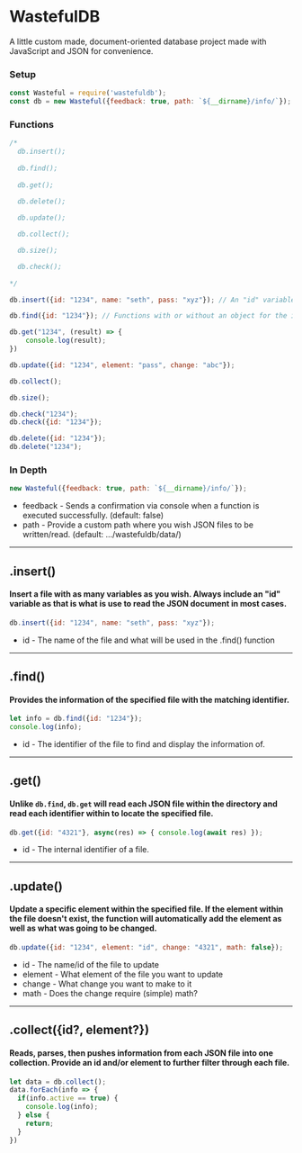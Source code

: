 # WastefulDB
A little custom made, document-oriented database project made with JavaScript and JSON for convenience.


### Setup
```js
const Wasteful = require('wastefuldb');
const db = new Wasteful({feedback: true, path: `${__dirname}/info/`});
```

### Functions
```js
/*
  db.insert();
    
  db.find();
  
  db.get();

  db.delete();
  
  db.update();

  db.collect();

  db.size();

  db.check();
    
*/

db.insert({id: "1234", name: "seth", pass: "xyz"}); // An "id" variable is required in every insertion.

db.find({id: "1234"}); // Functions with or without an object for the identifier.

db.get("1234", (result) => {
    console.log(result);
})

db.update({id: "1234", element: "pass", change: "abc"});

db.collect();

db.size();

db.check("1234");
db.check({id: "1234"});

db.delete({id: "1234"});
db.delete("1234");
```

### In Depth
```js
new Wasteful({feedback: true, path: `${__dirname}/info/`});
```
* feedback - Sends a confirmation via console when a function is executed successfully. (default: false)
* path - Provide a custom path where you wish JSON files to be written/read. (default: .../wastefuldb/data/)

___

## .insert()
#### Insert a file with as many variables as you wish. __Always__ include an "id" variable as that is what is use to read the JSON document in most cases.
```js
db.insert({id: "1234", name: "seth", pass: "xyz"});
```
* id - The name of the file and what will be used in the .find() function

___

## .find()
#### Provides the information of the specified file with the matching identifier.
```js
let info = db.find({id: "1234"});
console.log(info);
```
* id - The identifier of the file to find and display the information of.

___

## .get()
#### Unlike `db.find`, `db.get` will read each JSON file within the directory and read each identifier within to locate the specified file.
```js
db.get({id: "4321"}, async(res) => { console.log(await res) });
```
* id - The internal identifier of a file.

___

## .update()
#### Update a specific element within the specified file. If the element within the file doesn't exist, the function will automatically add the element as well as what was going to be changed.
```js
db.update({id: "1234", element: "id", change: "4321", math: false});
```
* id - The name/id of the file to update
* element - What element of the file you want to update
* change - What change you want to make to it
* math - Does the change require (simple) math?

___

## .collect({id?, element?})
#### Reads, parses, then pushes information from each JSON file into one collection. Provide an id and/or element to further filter through each file.
```js
let data = db.collect();
data.forEach(info => {
  if(info.active == true) {
    console.log(info);
  } else {
    return;
  }
})
```

